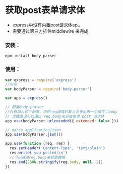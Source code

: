 # 获取post表单请求体

* express中没有内置post请求体api。
* 需要通过第三方插件middlewire 来完成

### 安装：

```text
npm install body-parser
```

### 使用：

```javascript
var express = require('express')
//引包
var bodyParser = require('body-parser')

var app = express()

// 配置body-parser
//只有加入这个配置，则在req请求对象上会多出来一个属性：body
// 也就是说可以通过 req.body来获取表单 post 请求体
app.use(bodyParser.urlencoded({ extended: false }))

// parse application/json
app.use(bodyParser.json())

app.use(function (req, res) {
  res.setHeader('Content-Type', 'text/plain')
  res.write('you posted:\n')
  //可以通过req.body来获取数据
  res.end(JSON.stringify(req.body, null, 2))
})
```



